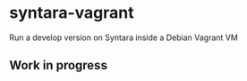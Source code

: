 syntara-vagrant
===============

Run a develop version on Syntara inside a Debian Vagrant VM

## Work in progress
